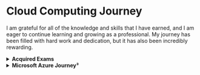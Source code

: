 # Cloud Computing Journey

I am grateful for all of the knowledge and skills that I have earned, and I am eager to continue learning and growing as a professional. My journey has been filled with hard work and dedication, but it has also been incredibly rewarding.

<details> <summary> <b>Acquired Exams</b>  </summary>
<br>

> Sort by timeline.
- [1- Microsoft Azure Fundamentals](1°AZ-900.pdf)
- [2- Microsoft Azure Data Fundamentals ](2°DP-900.pdf)
- [3- Microsoft Azure AI Fundamentals ](3°AI-900.pdf)
- [4- Microsoft Power Platform Fundamentals ](4°PL-900.pdf)
- [5- Microsoft Azure Administrator Associate](5°AZ-104.pdf)
- [6- Microsoft Azure Security Engineer Associate](6°AZ-500.pdf)
- [7- Microsoft DevOps Engineer Expert](7°AZ-400.pdf)
- [8- Microsoft Azure Developer Associate](8°AZ-204.pdf)
- [9- Microsoft Certified Trainer 2022-2023](MCT.pdf)
- [10- Microsoft Security, Compliance, and Identity Fundamentals](9°SC-900.pdf)
- [11- Terraform Associate ](10°Terraform.pdf)
- [12- Microsoft Azure Solutions Architect Expert](11°AZ-305.pdf)
- [13- Microsoft Azure Network Engineer Associate ](12°AZ-700.pdf)
- [14- Microsoft Security Operations Analyst Associate](13°SC-200.pdf)
- [15- AWS Certified Cloud Practitioner ](14°%20AWS%20Certified%20Cloud%20Practitioner%20certificate.pdf)
- [16- AWS Certified Developer Associate ](16-AWSCertifiedDeveloper-Associatecertificate.pdf)
- [17- Microsoft 365 Teams Voice Engineer Expert](https://www.credly.com/badges/5286d46b-9e42-4cc3-8fbb-4329b8d813f3)
- [18- Microsoft Certified Trainer 2023-2024](https://www.credly.com/badges/b09d66b0-499d-4f3c-857a-3e1f519fd0d5)
- [19- Google Cloud Platform Associate Cloud Engineer](https://www.credential.net/3d40ab2e-b94f-4ea0-974b-1f8687b74691)
- [20- Microsoft 365 Fundamentals](19-MS-900.pdf)
- [21- Microsoft 365 Teams Administrator Associate]()
<details> <summary> Points to consider in the near future </summary>
<br>

Even after the great Microsoft marathon, my thirst for knowledge and desire to stay up-to-date with technology has not waned. In fact, I am now turning my focus to learn more about Amazon Web Services (AWS) and cloud native technologies.

I believe that having a diverse skill set is essential in today's fast-paced and constantly evolving tech industry, and I see such experience is an important step in my professional development.

Aditionnaly, as a full remote, I'm interested in Microsoft 365 and the security of the modern workplace. So I'm going to put a lot of effort and experience into that, and I'll have more Microsoft certifications to work on as well.

I am confident that the skills and knowledge I'll gain further will be invaluable in my career and will help me to better serve the world.
</details>


</details>

<details> <summary> <b>Microsoft Azure Journey³ </b></summary>
<br>

I am filled with excitement and determination. I have dedicated myself to learning as much as possible about Azure and its various technologies, and have been fortunate enough to earn 13 Microsoft certifications. Along the way, I have encountered many challenges and faced numerous obstacles, but I have always persevered and worked hard to overcome them.

<details> <summary> The Road </summary>
<img src="updateJourney.png">
</details>

<details> <summary>Microsoft Certified Trainer²  </summary>

<img src="ondawall.jpg" alt="i'll look for it in the phone">
</details>

<details> <summary> MCT - Connect¹ </summary>

<img src="Connect.png">
  
> Get an [Azure dashboard](https://az-dash.yahya-abulhaj.dev/) like me!

</details>

  
  
</details>




